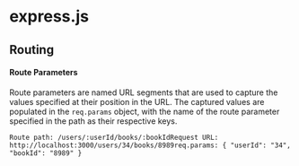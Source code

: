 # express.js

## Routing

#### Route Parameters

Route parameters are named URL segments that are used to capture the values specified at their position in the URL. The captured values are populated in the `req.params` object, with the name of the route parameter specified in the path as their respective keys.

```text
Route path: /users/:userId/books/:bookIdRequest URL: http://localhost:3000/users/34/books/8989req.params: { "userId": "34", "bookId": "8989" }
```



